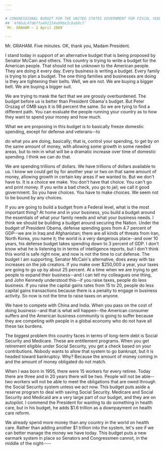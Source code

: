 ```yaml
---
---

# CONGRESSIONAL BUDGET FOR THE UNITED STATES GOVERNMENT FOR FISCAL YEAR
## `4f6bdc4fd6ffa492154a998e3c8ab0c7`
`Mr. GRAHAM — 2 April 2009`

---
```



Mr. GRAHAM. Five minutes. OK, thank you, Madam President.

I stand today in support of an alternative budget that is being 
proposed by Senator McCain and others. This country is trying to write 
a budget for the American people. That should not be unknown to the 
American people. They are doing it every day. Every business is writing 
a budget. Every family is trying to plan a budget. The one thing 
families and businesses are doing is they are tightening their belts. 
Well, we are not. We are buying a bigger belt. We are buying a bigger 
suit.

We are trying to mask the fact that we are grossly overburdened. The 
budget before us is better than President Obama's budget. But Peter 
Orszag of OMB says it is 98 percent the same. So we are tying to find a 
different path. You can evaluate the people running your country as to 
how they want to spend your money and how much.

What we are proposing in this budget is to basically freeze domestic 
spending, except for defense and veterans--to


do what you are doing, basically; that is, control your spending, to 
get by on the same amount of money, with allowing some growth in some 
needed areas, but to rein in what will be a dramatic increase over time 
of domestic spending. I think we can do that.

We are spending trillions of dollars. We have trillions of dollars 
available to us. I know we could get by for another year or two on that 
same amount of money, allowing growth in certain key areas if we wanted 
to. But we don't have to. It is a choice we make. You don't have that 
choice. You can't go and print money. If you write a bad check, you go 
to jail; we call it good government. So you have choices. You have to 
make choices. We seem not to be bound by any choices.


If you are going to build a budget from a Federal level, what is the 
most important thing? At home and in your business, you build a budget 
around the essentials of what your family needs and what your business 
needs. I think we should be building a budget around securing the 
Nation. Under the budget of President Obama, defense spending goes from 
4.7 percent of GDP--we are in Iraq and Afghanistan; there are all kinds 
of threats from Iran, North Korea, you name it; the world is a very 
dangerous place--and over 10 years, his defense budget takes spending 
down to 3 percent of GDP. I don't know what he is listening to in terms 
of intelligence reports, but I don't think this world is safe right 
now, and now is not the time to cut defense. The budget I am 
supporting, Senator McCain's alternative, does away with tax increases 
on the job creators. If you make over $250,000 a year, your taxes are 
going to go up by about 25 percent. At a time when we are trying to get 
people to expand their business--and I can tell my colleagues one 
thing, and John Kennedy understood this--if you raise taxes, people do 
less business. If you raise the capital gains rates from 15 to 20, 
people do less capital gains transactions because there is a penalty to 
engage in business activity. So now is not the time to raise taxes on 
anyone.

We have to compete with China and India. When you pass on the cost of 
doing business--and that is what will happen--the American consumer 
suffers and the American business community is going to suffer because 
they are competing with people in a global economy who do not have all 
these tax burdens.

The biggest problem this country faces in terms of long-term debt is 
Social Security and Medicare. These are entitlement programs. When you 
get retirement eligible under Social Security, you get a check based on 
your contributions. Nobody wants to allow that system to go bankrupt, 
but it is headed toward bankruptcy. Why? Because the amount of money 
coming in and the amount of money obligated do not match.

When I was born in 1955, there were 15 workers for every retiree. 
Today there are three and in 20 years there will be two. People will 
not be able--two workers will not be able to meet the obligations that 
are owed through the Social Security system unless we act now. This 
budget puts aside a reserve program to deal with saving Social 
Security. Medicare and Social Security and Medicaid are a very large 
part of our budget, and they are on autopilot. I commend the President 
for wanting to do something in health care, but in his budget, he adds 
$1.6 trillion as a downpayment on health care reform.

We already spend more money than any country in the world on health 
care. Rather than adding another $1 trillion into the system, let's see 
if we can better manage the money we have today. This budget puts a new 
earmark system in place so Senators and Congressmen cannot, in the 
middle of the night----